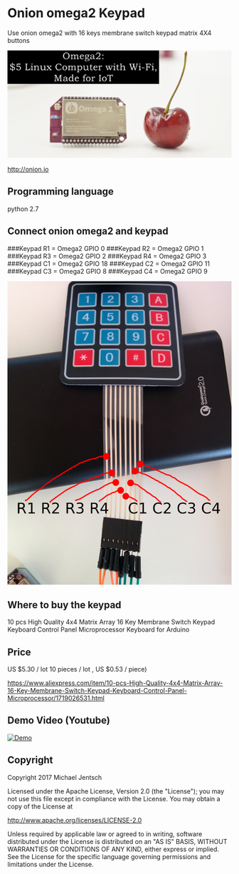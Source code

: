 # Onion omega2 Keypad

Use onion omega2 with 16 keys membrane switch keypad matrix 4X4 buttons

![onion omega2](img/onion_omega2.jpg)

http://onion.io

## Programming language
python 2.7

## Connect onion omega2 and keypad
###Keypad R1 = Omega2 GPIO 0
###Keypad R2 = Omega2 GPIO 1
###Keypad R3 = Omega2 GPIO 2
###Keypad R4 = Omega2 GPIO 3
###Keypad C1 = Omega2 GPIO 18
###Keypad C2 = Omega2 GPIO 11
###Keypad C3 = Omega2 GPIO 8 
###Keypad C4 = Omega2 GPIO 9

![Connect info](img/IMG_20170128_152354.jpg)

## Where to buy the keypad
10 pcs High Quality 4x4 Matrix Array 16 Key Membrane Switch Keypad Keyboard Control Panel Microprocessor Keyboard for Arduino 
## Price
US $5.30 / lot  10 pieces / lot , US $0.53 / piece) 

https://www.aliexpress.com/item/10-pcs-High-Quality-4x4-Matrix-Array-16-Key-Membrane-Switch-Keypad-Keyboard-Control-Panel-Microprocessor/1719026531.html

## Demo Video (Youtube)
[![Demo](http://img.youtube.com/vi/VBBTJm8lL7E/0.jpg)](http://www.youtube.com/watch?v=VBBTJm8lL7E)

## Copyright
Copyright 2017 Michael Jentsch

Licensed under the Apache License, Version 2.0 (the "License");
you may not use this file except in compliance with the License.
You may obtain a copy of the License at

   http://www.apache.org/licenses/LICENSE-2.0

Unless required by applicable law or agreed to in writing, software
distributed under the License is distributed on an "AS IS" BASIS,
WITHOUT WARRANTIES OR CONDITIONS OF ANY KIND, either express or implied.
See the License for the specific language governing permissions and
limitations under the License.
